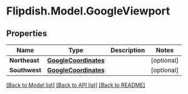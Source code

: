 # Flipdish.Model.GoogleViewport
## Properties

Name | Type | Description | Notes
------------ | ------------- | ------------- | -------------
**Northeast** | [**GoogleCoordinates**](GoogleCoordinates.md) |  | [optional] 
**Southwest** | [**GoogleCoordinates**](GoogleCoordinates.md) |  | [optional] 

[[Back to Model list]](../README.md#documentation-for-models) [[Back to API list]](../README.md#documentation-for-api-endpoints) [[Back to README]](../README.md)

